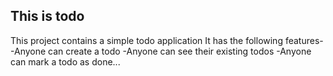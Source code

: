 ## This is todo
This project contains a simple todo application
It has the following features-
-Anyone can create a todo
-Anyone can see their existing todos
-Anyone can mark a todo as done...
